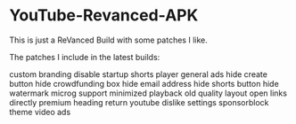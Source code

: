 # YouTube-Revanced-APK
This is just a ReVanced Build with some patches I like.


The patches I include in the latest builds:

custom branding
disable startup shorts player
general ads
hide create button
hide crowdfunding box
hide email address
hide shorts button
hide watermark
microg support
minimized playback
old quality layout
open links directly
premium heading
return youtube dislike
settings
sponsorblock
theme
video ads
